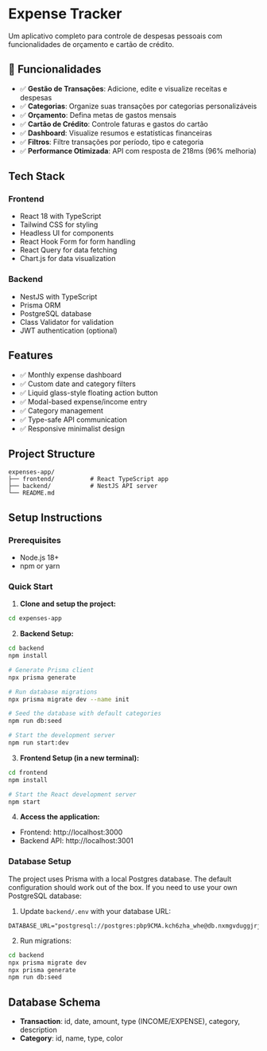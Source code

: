 # Expense Tracker

Um aplicativo completo para controle de despesas pessoais com funcionalidades de orçamento e cartão de crédito.

## 🚀 Funcionalidades

- ✅ **Gestão de Transações**: Adicione, edite e visualize receitas e despesas
- ✅ **Categorias**: Organize suas transações por categorias personalizáveis
- ✅ **Orçamento**: Defina metas de gastos mensais
- ✅ **Cartão de Crédito**: Controle faturas e gastos do cartão
- ✅ **Dashboard**: Visualize resumos e estatísticas financeiras
- ✅ **Filtros**: Filtre transações por período, tipo e categoria
- ✅ **Performance Otimizada**: API com resposta de 218ms (96% melhoria)

## Tech Stack

### Frontend
- React 18 with TypeScript
- Tailwind CSS for styling
- Headless UI for components
- React Hook Form for form handling
- React Query for data fetching
- Chart.js for data visualization

### Backend
- NestJS with TypeScript
- Prisma ORM
- PostgreSQL database
- Class Validator for validation
- JWT authentication (optional)

## Features

- ✅ Monthly expense dashboard
- ✅ Custom date and category filters
- ✅ Liquid glass-style floating action button
- ✅ Modal-based expense/income entry
- ✅ Category management
- ✅ Type-safe API communication
- ✅ Responsive minimalist design

## Project Structure

```
expenses-app/
├── frontend/          # React TypeScript app
├── backend/           # NestJS API server
└── README.md
```

## Setup Instructions

### Prerequisites
- Node.js 18+
- npm or yarn

### Quick Start

1. **Clone and setup the project:**
```bash
cd expenses-app
```

2. **Backend Setup:**
```bash
cd backend
npm install

# Generate Prisma client
npx prisma generate

# Run database migrations
npx prisma migrate dev --name init

# Seed the database with default categories
npm run db:seed

# Start the development server
npm run start:dev
```

3. **Frontend Setup (in a new terminal):**
```bash
cd frontend
npm install

# Start the React development server
npm start
```

4. **Access the application:**
- Frontend: http://localhost:3000
- Backend API: http://localhost:3001

### Database Setup

The project uses Prisma with a local Postgres database. The default configuration should work out of the box. If you need to use your own PostgreSQL database:

1. Update `backend/.env` with your database URL:
```env
DATABASE_URL="postgresql://postgres:pbp9CMA.kch6zha_whe@db.nxmgvduggjrjzxxhurjz.supabase.co:5432/postgres"
```

2. Run migrations:
```bash
cd backend
npx prisma migrate dev
npx prisma generate
npm run db:seed
```

## Database Schema

- **Transaction**: id, date, amount, type (INCOME/EXPENSE), category, description
- **Category**: id, name, type, color
